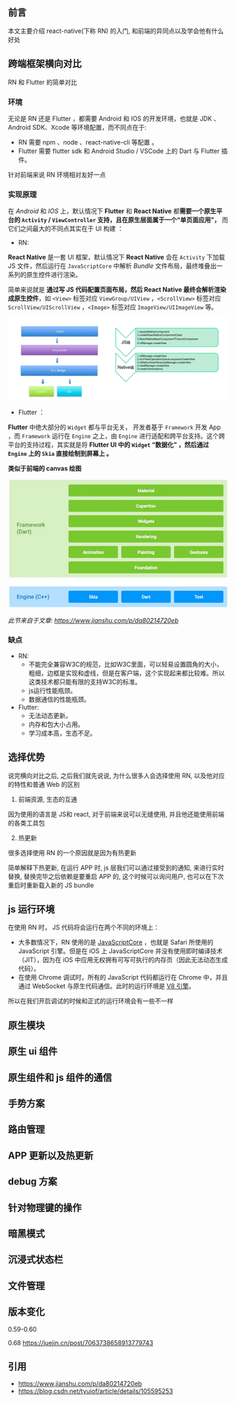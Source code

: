 ## 前言

本文主要介绍 react-native(下称 RN) 的入门, 和前端的异同点以及学会他有什么好处

## 跨端框架横向对比

RN 和 Flutter 的简单对比

### 环境
无论是 RN 还是 Flutter ，都需要 Android 和 IOS 的开发环境，也就是 JDK 、Android SDK、Xcode 等环境配置，而不同点在于:

- RN 需要 npm 、node 、react-native-cli 等配置 。
- Flutter 需要 flutter sdk 和 Android Studio / VSCode 上的 Dart 与 Flutter 插件。

针对前端来说 RN 环境相对友好一点

### 实现原理

在 *Android* 和 *IOS* 上，默认情况下 **Flutter** 和 **React Native** 都**需要一个原生平台的
`Activity` / `ViewController` 支持，且在原生层面属于一个“单页面应用”，** 而它们之间最大的不同点其实在于 UI 构建 ：

- RN: 

**React Native** 是一套 UI 框架，默认情况下 **React Native** 会在 `Activity` 下加载 JS 文件，然后运行在 `JavaScriptCore` 中解析 *Bundle* 文件布局，最终堆叠出一系列的原生控件进行渲染。

简单来说就是 **通过写 JS 代码配置页面布局，然后 React Native 最终会解析渲染成原生控件**，如 `<View>` 标签对应 `ViewGroup/UIView` ，`<ScrollView>` 标签对应 `ScrollView/UIScrollView` ，`<Image>` 标签对应 `ImageView/UIImageView` 等。

![img.png](./images/img.png)

- Flutter ：

**Flutter** 中绝大部分的 `Widget` 都与平台无关， 开发者基于 `Framework` 开发 App ，而 `Framework` 运行在 `Engine` 之上，由 `Engine` 进行适配和跨平台支持。这个跨平台的支持过程，其实就是将 **Flutter UI 中的 `Widget` “数据化” ，然后通过 `Engine` 上的 `Skia` 直接绘制到屏幕上 。**

**类似于前端的 canvas 绘图**

![img2.png](./images/img2.png)

_此节来自于文章: https://www.jianshu.com/p/da80214720eb_

### 缺点

- RN:
  * 不能完全兼容W3C的规范，比如W3C里面，可以轻易设置圆角的大小，粗细，边框是实现和虚线，但是在客户端，这个实现起来都比较难。所以这类技术都只能有限的支持W3C的标准。
  * js运行性能瓶颈。
  * 数据通信的性能瓶颈。
- Flutter:
  * 无法动态更新。
  * 内存和包大小占用。
  * 学习成本高，生态不足。

## 选择优势

说完横向对比之后, 之后我们就先说说, 为什么很多人会选择使用 RN, 以及他对应的特性和普通 Web 的区别

1. 前端资源, 生态的互通

因为使用的语言是 JS和 react, 对于前端来说可以无缝使用, 并且他还能使用前端的各类工具包

2. 热更新

很多选择使用 RN 的一个原因就是因为有热更新

简单解释下热更新, 在运行 APP 时, js 层我们可以通过接受到的通知, 来进行实时替换, 替换完毕之后依赖是要重启 APP 的, 这个时候可以询问用户, 也可以在下次重启时重新载入新的 JS bundle



## js 运行环境

在使用 RN 时， JS 代码将会运行在两个不同的环境上：

*   大多数情况下，RN 使用的是 [JavaScriptCore](http://trac.webkit.org/wiki/JavaScriptCore) ，也就是 Safari 所使用的 JavaScript 引擎。但是在 iOS 上 JavaScriptCore 并没有使用即时编译技术（JIT），因为在 iOS 中应用无权拥有可写可执行的内存页（因此无法动态生成代码）。
*   在使用 Chrome 调试时，所有的 JavaScript 代码都运行在 Chrome 中，并且通过 WebSocket 与原生代码通信。此时的运行环境是 [V8 引擎](https://v8.dev)。

所以在我们开启调试的时候和正式的运行环境会有一些不一样

## 原生模块

## 原生 ui 组件

## 原生组件和 js 组件的通信

## 手势方案

## 路由管理

## APP 更新以及热更新

## debug 方案

## 针对物理键的操作

## 暗黑模式

## 沉浸式状态栏

## 文件管理

## 版本变化

0.59-0.60

0.68 https://juejin.cn/post/7063738658913779743

## 引用
- https://www.jianshu.com/p/da80214720eb
- https://blog.csdn.net/tyuiof/article/details/105595253